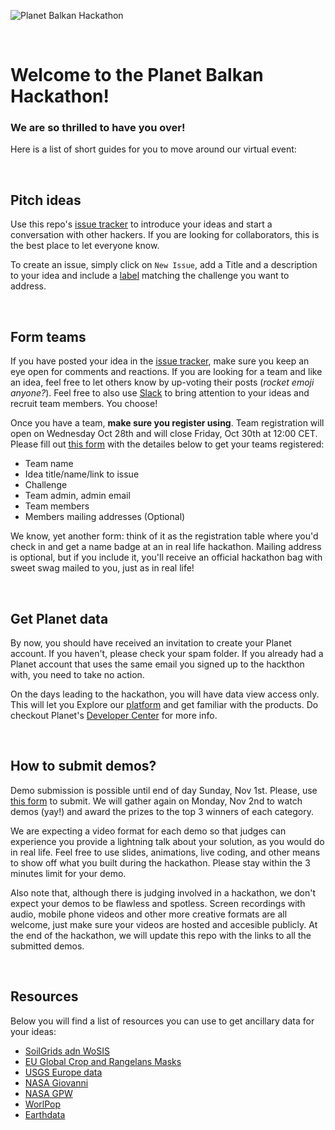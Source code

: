 ![Planet Balkan Hackathon](https://raw.githubusercontent.com/serbiancaseforspace/planet-balkan-hackathon/master/banner.png "Planet Balkan Hackathon")

<br>

# Welcome to the Planet Balkan Hackathon!

### We are so thrilled to have you over!

Here is a list of short guides for you to move around our virtual event:

<br>

## Pitch ideas
Use this repo's [issue tracker](https://github.com/serbiancaseforspace/planet-balkan-hackathon/issues) to introduce your ideas and start a conversation with other hackers. If you are looking for collaborators, this is the best place to let everyone know.

To create an issue, simply click on  `New Issue`,  add a Title and a description to your idea and include a [label](https://github.com/serbiancaseforspace/planet-balkan-hackathon/labels) matching the challenge you want to address.

<br>

## Form teams
If you have posted your idea in the [issue tracker](https://github.com/serbiancaseforspace/planet-balkan-hackathon/issues), make sure you keep an eye open for comments and reactions. If you are looking for a team and like an idea, feel free to let others know by up-voting their posts (_rocket emoji anyone?_). Feel free to also use [Slack](https://serbiancaseforspacehq.slack.com/) to bring attention to your ideas and recruit team members. You choose!

Once you have a team, **make sure you register using**. Team registration will open on Wednesday Oct 28th and will close Friday, Oct 30th at 12:00 CET. Please fill out [this form](https://docs.google.com/forms/d/e/1FAIpQLScpSvvgEXvefaFdR5kAmNVuLZP8MMREWflldm63ULf4-QFGqQ/viewform) with the detailes below to get your teams registered:
- Team name
- Idea title/name/link to issue
- Challenge
- Team admin, admin email
- Team members 
- Members mailing addresses (Optional)

We know, yet another form: think of it as the registration table where you'd check in and get a name badge at an in real life hackathon. Mailing address is optional, but if you include it, you'll receive an official hackathon bag with sweet swag mailed to you, just as in real life! 

<br>

## Get Planet data
By now, you should have received an invitation to create your Planet account. If you haven't, please check your spam folder. If you already had a Planet account that uses the same email you signed up to the hackthon with, you need to take no action.

On the days leading to the hackathon, you will have data view access only. This will let you Explore our [platform](https://www.planet.com/explorer) and get familiar with the products. Do checkout Planet's [Developer Center](https://developers.planet.com/) for more info.

<br>


## How to submit demos?
Demo submission is possible until end of day Sunday, Nov 1st. Please, use [this form](https://forms.gle/oGFLyDV9Lcw8NsTF6) to submit. We will gather again on Monday, Nov 2nd to watch demos (yay!) and award the prizes to the top 3 winners of each category. 

We are expecting a video format for each demo so that judges can experience you provide a lightning talk about your solution, as you would do in real life. Feel free to use slides, animations, live coding, and other means to show off what you built during the hackathon. Please stay within the 3 minutes limit for your demo.

Also note that, although there is judging involved in a hackathon, we don't expect your demos to be flawless and spotless. Screen recordings with audio, mobile phone videos and other more creative formats are all welcome, just make sure your videos are hosted and accesible publicly. At the end of the hackathon, we will update this repo with the links to all the submitted demos.

<br>

## Resources
Below you will find a list of resources you can use to get ancillary data for your ideas: 

- [SoilGrids adn WoSIS](https://soilgrids.org/)
- [EU Global Crop and Rangelans Masks](https://data.europa.eu/euodp/en/data/dataset/jrc-10112-10005)
- [USGS Europe data](https://lpdaac.usgs.gov/product_search/?spatial_extents=Europe&view=cards&sort=title)
- [NASA Giovanni](https://giovanni.gsfc.nasa.gov/giovanni/#service=TmAvMp&starttime=&endtime=)
- [NASA GPW](https://sedac.ciesin.columbia.edu/data/collection/gpw-v4)
- [WorlPop](https://www.worldpop.org/)
- [Earthdata](https://search.earthdata.nasa.gov/search)


